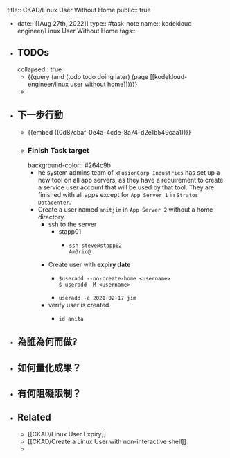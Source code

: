 title:: CKAD/Linux User Without Home
public:: true

- date:: [[Aug 27th, 2022]]
  type:: #task-note
  name:: kodekloud-engineer/Linux User Without Home
  tags::
- ## TODOs
  collapsed:: true
	- {{query (and (todo todo doing later) (page [[kodekloud-engineer/linux user without home]]))}}
	-
- ## 下一步行動
	- {{embed ((0d87cbaf-0e4a-4cde-8a74-d2e1b549caa1))}}
	- ### Finish Task target
	  background-color:: #264c9b
		- he system admins team of `xFusionCorp Industries` has set up a new tool on all app servers, as they have a requirement to create a service user account that will be used by that tool. They are finished with all apps except for `App Server 1` in `Stratos Datacenter`.
		- Create a user named `anitjim` in `App Server 2` without a home directory.
			- ssh to the server
				- stapp01
					- ```
					  ssh steve@stapp02
					  Am3ric@
					  ```
			- Create user with **expiry date**
				- ```
				  $useradd --no-create-home <username>
				  $ useradd -M <username>
				  
				  ```
				- `useradd -e 2021-02-17 jim`
			- verify user is created
				- ```
				  id anita
				  ```
- ## 為誰為何而做?
- ## 如何量化成果？
- ## 有何阻礙限制？
- ## Related
	- [[CKAD/Linux User Expiry]]
	- [[CKAD/Create a Linux User with non-interactive shell]]
	-
